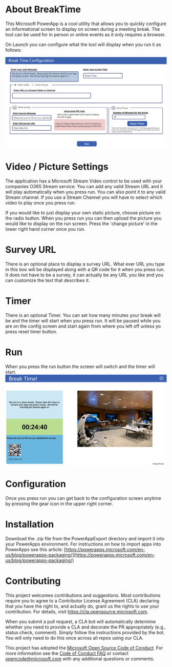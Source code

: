 # About BreakTime
This Microsoft PowerApp is a cool utility that allows you to quickly configure an informational screen to display on screen during a meeting break.  The tool can be used for in person or online events as it only requires a browser.  

On Launch you can configure what the tool will display when you run it as follows:

![Configuration Screen](img/BTConfigScreen.jpg)


# Video / Picture Settings
The application has a Microsoft Stream Video control to be used with your companies O365 Stream service.  You can add any valid Stream URL and it will play automatically when you press run.  You can also point it to any valid Stream channel.  If you use a Stream Channel you will have to select which video to play once you press run.

If you would like to just display your own static picture, choose picture on the radio button.  When you press run you can then upload the picture you would like to display on the run screen.  Press the 'change picture' in the lower right hand corner once you run.

# Survey URL
There is an optional place to display a survey URL.  What ever URL you type in this box will be displayed along with a QR code for it when you press run.  It does not have to be a survey, it can actually be any URL you like and you can customize the text that describes it.

# Timer
There is an optional Timer.  You can set how many minutes your break will be and the timer will start when you press run.  It will be paused while you are on the config screen and start again from where you left off unless yo press reset timer button.

# Run
When you press the run button the screen will switch and the timer will start.
![Run Screen](img/BTRunScreen.jpg)

# Configuration
Once you press run you can get back to the configuration screen anytime by pressing the gear icon in the upper right corner. 

# Installation
Download the .zip file from the PowerAppExport directory and import it into your PowerApps environment.  For instructions on how to import apps into PowerApps see this article: [https://powerapps.microsoft.com/en-us/blog/powerapps-packaging/](https://powerapps.microsoft.com/en-us/blog/powerapps-packaging/)

# Contributing

This project welcomes contributions and suggestions.  Most contributions require you to agree to a
Contributor License Agreement (CLA) declaring that you have the right to, and actually do, grant us
the rights to use your contribution. For details, visit https://cla.opensource.microsoft.com.

When you submit a pull request, a CLA bot will automatically determine whether you need to provide
a CLA and decorate the PR appropriately (e.g., status check, comment). Simply follow the instructions
provided by the bot. You will only need to do this once across all repos using our CLA.

This project has adopted the [Microsoft Open Source Code of Conduct](https://opensource.microsoft.com/codeofconduct/).
For more information see the [Code of Conduct FAQ](https://opensource.microsoft.com/codeofconduct/faq/) or
contact [opencode@microsoft.com](mailto:opencode@microsoft.com) with any additional questions or comments.
